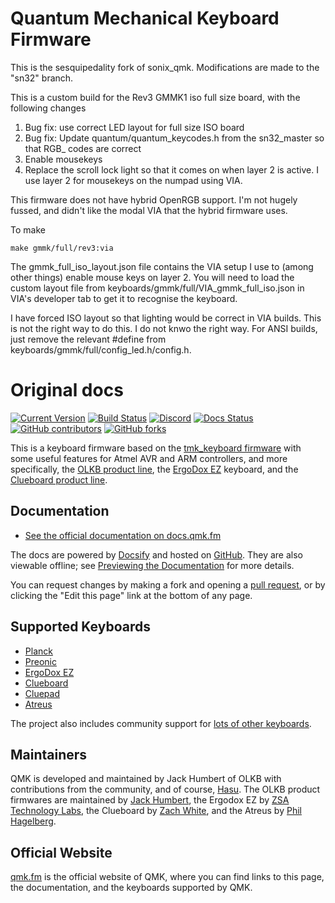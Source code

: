 # Quantum Mechanical Keyboard Firmware

This is the sesquipedality fork of sonix_qmk.  Modifications are made to the "sn32" branch.

This is a custom build for the Rev3 GMMK1 iso full size board, with the following changes

1) Bug fix: use correct LED layout for full size ISO board
2) Bug fix: Update quantum/quantum_keycodes.h from the sn32_master so that RGB_ codes are correct
3) Enable mousekeys
4) Replace the scroll lock light so that it comes on when layer 2 is active.   I use layer 2 for mousekeys on the numpad using VIA.

This firmware does not have hybrid OpenRGB support.  I'm not hugely fussed, and didn't like the modal VIA that the hybrid firmware uses.

To make

    make gmmk/full/rev3:via

The gmmk_full_iso_layout.json file contains the VIA setup I use to (among other things) enable mouse keys on layer 2.  You will need to load 
the custom layout file from keyboards/gmmk/full/VIA_gmmk_full_iso.json in VIA's developer tab to get it to recognise the keyboard.

I have forced ISO layout so that lighting would be correct in VIA builds.  This is not the right way to do this.  I do not knwo the right way.
For ANSI builds, just remove the relevant #define from keyboards/gmmk/full/config_led.h/config.h.

# Original docs

[![Current Version](https://img.shields.io/github/tag/qmk/qmk_firmware.svg)](https://github.com/qmk/qmk_firmware/tags)
[![Build Status](https://travis-ci.org/qmk/qmk_firmware.svg?branch=master)](https://travis-ci.org/qmk/qmk_firmware)
[![Discord](https://img.shields.io/discord/440868230475677696.svg)](https://discord.gg/Uq7gcHh)
[![Docs Status](https://img.shields.io/badge/docs-ready-orange.svg)](https://docs.qmk.fm)
[![GitHub contributors](https://img.shields.io/github/contributors/qmk/qmk_firmware.svg)](https://github.com/qmk/qmk_firmware/pulse/monthly)
[![GitHub forks](https://img.shields.io/github/forks/qmk/qmk_firmware.svg?style=social&label=Fork)](https://github.com/qmk/qmk_firmware/)

This is a keyboard firmware based on the [tmk\_keyboard firmware](https://github.com/tmk/tmk_keyboard) with some useful features for Atmel AVR and ARM controllers, and more specifically, the [OLKB product line](https://olkb.com), the [ErgoDox EZ](https://ergodox-ez.com) keyboard, and the [Clueboard product line](https://clueboard.co).

## Documentation

* [See the official documentation on docs.qmk.fm](https://docs.qmk.fm)

The docs are powered by [Docsify](https://docsify.js.org/) and hosted on [GitHub](/docs/). They are also viewable offline; see [Previewing the Documentation](https://docs.qmk.fm/#/contributing?id=previewing-the-documentation) for more details.

You can request changes by making a fork and opening a [pull request](https://github.com/qmk/qmk_firmware/pulls), or by clicking the "Edit this page" link at the bottom of any page.

## Supported Keyboards

* [Planck](/keyboards/planck/)
* [Preonic](/keyboards/preonic/)
* [ErgoDox EZ](/keyboards/ergodox_ez/)
* [Clueboard](/keyboards/clueboard/)
* [Cluepad](/keyboards/clueboard/17/)
* [Atreus](/keyboards/atreus/)

The project also includes community support for [lots of other keyboards](/keyboards/).

## Maintainers

QMK is developed and maintained by Jack Humbert of OLKB with contributions from the community, and of course, [Hasu](https://github.com/tmk). The OLKB product firmwares are maintained by [Jack Humbert](https://github.com/jackhumbert), the Ergodox EZ by [ZSA Technology Labs](https://github.com/zsa), the Clueboard by [Zach White](https://github.com/skullydazed), and the Atreus by [Phil Hagelberg](https://github.com/technomancy).

## Official Website

[qmk.fm](https://qmk.fm) is the official website of QMK, where you can find links to this page, the documentation, and the keyboards supported by QMK.
